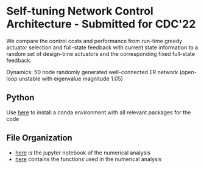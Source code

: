 # Self-tuning Network Control Architecture - Submitted for CDC'22

We compare the control costs and performance from run-time greedy actuator selection and full-state feedback with current state information to a random set of design-time actuators and the corresponding fixed full-state feedback.

Dynamics: 50 node randomly generated well-connected ER network (open-loop unstable with eigenvalue magnitude 1.05)

## Python
Use [here](work_env.yaml) to install a conda environment with all relevant packages for the code

## File Organization
- [here](Test_Notebook.ipynb) is the jupyter notebook of the numerical analysis
- [here](functionfile_model.py) contains the functions used in the numerical analysis



<!-- 
### FileDev Information & Organization of files and branches
#### main_dev
- Test branch for code
#### Results 1
- Comparison of design-time vs run-time greedy control architecture - Effect of system information
- Check File [here](Test 1.ipynb) or ../Test 1.ipynb
#### Results 2
- Comparison of design-time vs run-time greedy control architecture - targeted disturbances
- Check File [here](Test 2.ipynb) or ../Test 2.ipynb
-->